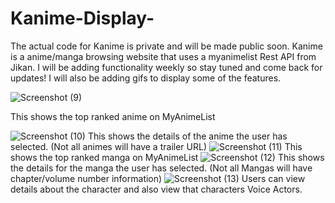 # Kanime-Display-
The actual code for Kanime is private and will be made public soon. Kanime is a anime/manga browsing website that uses a myanimelist Rest API from Jikan. I will be adding functionality weekly so stay tuned and come back for updates! I will also be adding gifs to display some of the features.

![Screenshot (9)](https://github.com/KayoCodes/Kanime-Display-/assets/116980114/54f03c55-d108-43a6-a462-28b3596d48d7)

This shows the top ranked anime on MyAnimeList

![Screenshot (10)](https://github.com/KayoCodes/Kanime-Display-/assets/116980114/1d0947ac-f7e5-44ea-be6d-6768ed70ae9a)
This shows the details of the anime the user has selected. (Not all animes will have a trailer URL)
![Screenshot (11)](https://github.com/KayoCodes/Kanime-Display-/assets/116980114/ba961981-8252-4652-ad71-a4f861548c30)
This shows the top ranked manga on MyAnimeList
![Screenshot (12)](https://github.com/KayoCodes/Kanime-Display-/assets/116980114/bfd6b8ba-68c1-4493-a2f5-605c77d0e646)
This shows the details for the manga the user has selected. (Not all Mangas will have chapter/volume number information)
![Screenshot (13)](https://github.com/KayoCodes/Kanime-Display-/assets/116980114/ad4684d1-4dff-49f6-b059-7dde899d94de)
Users can view details about the character and also view that characters Voice Actors.
